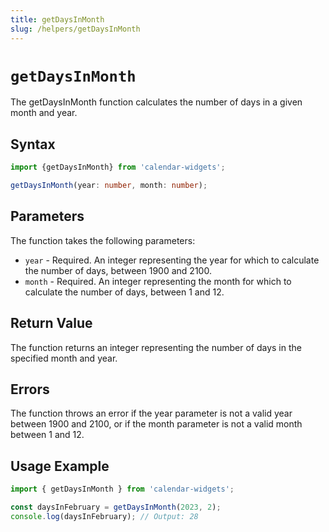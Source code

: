 ```yaml
---
title: getDaysInMonth
slug: /helpers/getDaysInMonth
---
```


# `getDaysInMonth`

The getDaysInMonth function calculates the number of days in a given month and year.

## Syntax

```ts
import {getDaysInMonth} from 'calendar-widgets';

getDaysInMonth(year: number, month: number);
```

## Parameters

The function takes the following parameters:

- `year` - Required. An integer representing the year for which to calculate the number of days, between 1900 and 2100.
- `month` - Required. An integer representing the month for which to calculate the number of days, between 1 and 12.

## Return Value

The function returns an integer representing the number of days in the specified month and year.

## Errors
The function throws an error if the year parameter is not a valid year between 1900 and 2100, or if the month parameter is not a valid month between 1 and 12.

## Usage Example

```js
import { getDaysInMonth } from 'calendar-widgets';

const daysInFebruary = getDaysInMonth(2023, 2);
console.log(daysInFebruary); // Output: 28
```